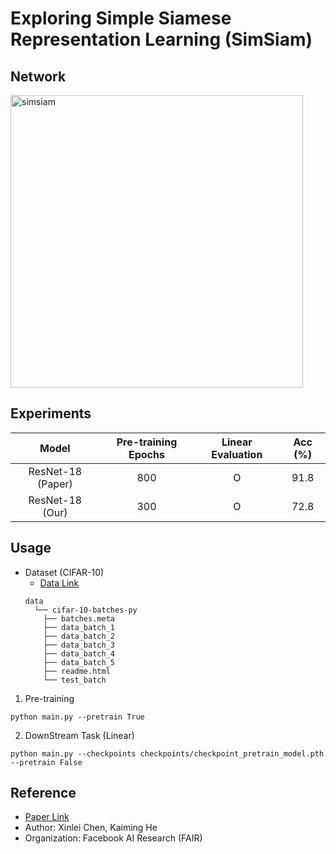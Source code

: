 # Exploring Simple Siamese Representation Learning (SimSiam)

## Network

<img width="468" alt="simsiam" src="https://user-images.githubusercontent.com/22078438/100966878-4a5b3500-3571-11eb-967e-e9171448f0e6.png">

  
## Experiments
  | Model | Pre-training Epochs | Linear Evaluation | Acc (%) |
  |:-:|:-:|:-:|:-:|
  | ResNet-18 (Paper) | 800 | O | 91.8 |
  | ResNet-18 (Our) | 300 | O | 72.8 |

## Usage
  - Dataset (CIFAR-10)
    - [Data Link](https://www.cs.toronto.edu/~kriz/cifar.html)
    ```
    data
      └── cifar-10-batches-py
        ├── batches.meta
        ├── data_batch_1
        ├── data_batch_2
        ├── data_batch_3
        ├── data_batch_4
        ├── data_batch_5
        ├── readme.html
        └── test_batch
    ```
  1. Pre-training
  ```
  python main.py --pretrain True
  ```
  
  2. DownStream Task (Linear)
  ```
  python main.py --checkpoints checkpoints/checkpoint_pretrain_model.pth --pretrain False
  ```

## Reference
  - [Paper Link](https://arxiv.org/abs/2011.10566)
  - Author: Xinlei Chen, Kaiming He
  - Organization: Facebook AI Research (FAIR)
